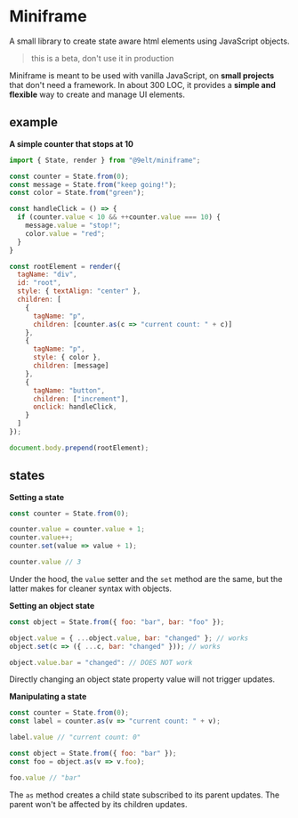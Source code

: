 # Miniframe

A small library to create state aware html elements using JavaScript objects.

> this is a beta, don't use it in production

Miniframe is meant to be used with vanilla JavaScript, on **small projects** that don't need a framework. In about 300 LOC, it provides a **simple and flexible** way to create and manage UI elements.

## example

**A simple counter that stops at 10**

```js
import { State, render } from "@9elt/miniframe";

const counter = State.from(0);
const message = State.from("keep going!");
const color = State.from("green");

const handleClick = () => {
  if (counter.value < 10 && ++counter.value === 10) {
    message.value = "stop!";
    color.value = "red";
  }
}

const rootElement = render({
  tagName: "div",
  id: "root",
  style: { textAlign: "center" },
  children: [
    {
      tagName: "p",
      children: [counter.as(c => "current count: " + c)]
    },
    {
      tagName: "p",
      style: { color },
      children: [message]
    },
    {
      tagName: "button",
      children: ["increment"],
      onclick: handleClick,
    }
  ]
});

document.body.prepend(rootElement);
```

## states

**Setting a state**

```js
const counter = State.from(0);

counter.value = counter.value + 1;
counter.value++;
counter.set(value => value + 1);

counter.value // 3
```

Under the hood, the `value` setter and the `set` method are the same, but the latter makes for cleaner syntax with objects.

**Setting an object state**

```js
const object = State.from({ foo: "bar", bar: "foo" });

object.value = { ...object.value, bar: "changed" }; // works
object.set(c => ({ ...c, bar: "changed" })); // works

object.value.bar = "changed": // DOES NOT work
```

Directly changing an object state property value will not trigger updates.

**Manipulating a state**

```js
const counter = State.from(0);
const label = counter.as(v => "current count: " + v);

label.value // "current count: 0"

const object = State.from({ foo: "bar" });
const foo = object.as(v => v.foo);

foo.value // "bar"
```

The `as` method creates a child state subscribed to its parent updates. The parent won't be affected by its children updates.
